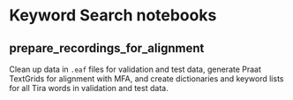 # Keyword Search notebooks

## prepare_recordings_for_alignment
Clean up data in `.eaf` files for validation and test data, generate Praat TextGrids for alignment with MFA, and create dictionaries and keyword lists for all Tira words in validation and test data.

## 